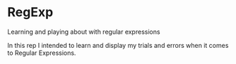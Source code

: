 RegExp
======

Learning and playing about with regular expressions

In this rep I intended to learn and display my trials and errors when it comes to Regular Expressions.
